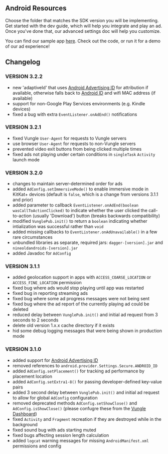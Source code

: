 ## Android Resources

Choose the folder that matches the SDK version you will be implementing. Get started with the dev guide, which will help you integrate and play an ad. Once you've done that, our advanced settings doc will help you customize.

You can find our sample app [here](https://github.com/Vungle/publisher-sample-android). Check out the code, or run it for a demo of our ad experience!

## Changelog

### VERSION 3.2.2

* new 'adaptiveId' that uses [Android Advertising ID](https://developer.android.com/google/play-services/id.html) for attribution if available, otherwise falls back to [Android ID](http://developer.android.com/reference/android/provider/Settings.Secure.html#ANDROID_ID) and wifi MAC address (if available)
* support for non-Google Play Services environments (e.g. Kindle devices)
* fixed a bug with extra `EventListener.onAdEnd()` notifications

### VERSION 3.2.1

* fixed Vungle `User-Agent` for requests to Vungle servers
* use browser `User-Agent` for requests to non-Vungle servers
* prevented video exit buttons from being clicked multiple times
* fixed ads not playing under certain conditions in `singleTask` `Activity` launch mode

### VERSION 3.2.0 

* changes to maintain server-determined order for ads
* added `AdConfig.setImmersiveMode()` to enable immersive mode in KitKat+ devices (default is `false`, which is a change from versions 3.1.1 and prior)
* added parameter to callback `EventListener.onAdEnd(boolean wasCallToActionClicked)` to indicate whether the user clicked the call-to-action (usually 'Download') button (breaks backwards compatibility)
* modified `VunglePub.init()` to return a `boolean` indicating whether intialization was successful rather than `void`
* added missing callbacks to `EventListener.onAdUnavailable()` in a few rare circumstances
* unbundled libraries as separate, required jars: `dagger-[version].jar` and `nineoldandroids-[version].jar`
* added Javadoc for `AdConfig`

### VERSION 3.1.1

* added geolocation support in apps with `ACCESS_COARSE_LOCATION` or `ACCESS_FINE_LOCATION` permission
* fixed bug where ads would stop playing until app was restarted
* fixed bug in reporting streaming ads
* fixed bug where some ad progress messages were not being sent
* fixed bug where the ad report of the currently playing ad could be deleted
* reduced delay between `VunglePub.init()` and initial ad request from 3 seconds to 2 seconds
* delete old version 1.x.x cache directory if it exists
* hid some debug logging messages that were being shown in production mode 

### VERSION 3.1.0 

* added support for [Android Advertising ID](https://developer.android.com/google/play-services/id.html)
* removed references to `android.provider.Settings.Secure.ANDROID_ID`
* added `AdConfig.setPlacement()` for tracking ad performance by placement location
* added `AdConfig.setExtra1-8()` for passing developer-defined key-value pairs
* added 3 second delay between `VunglePub.init()` and initial ad request to allow for global `AdConfig` configuration
* removed deprecated methods `AdConfig.setShowClose()` and `AdConfig.isShowClose()` (please confugre these from the [Vungle Dashboard](https://v.vungle.com))
* fixed `Activity` and `Fragment` recreation if they are destroyed while in the background
* fixed sound bug with ads starting muted
* fixed bugs affecting session length calculation 
* added `logcat` warning messages for missing `AndroidManifest.xml` permissions and config
